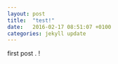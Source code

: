 ```yaml
---
layout: post
title:  "test!"
date:   2016-02-17 08:51:07 +0100
categories: jekyll update
---
```

first post . !
